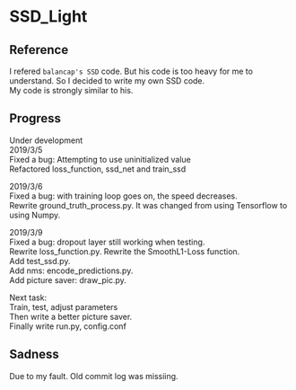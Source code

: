 # SSD_Light
Reference
---------
I refered `balancap's SSD` code. But his code is too heavy for me to understand. So I decided to write my own SSD code.<br>
My code is strongly similar to his.

Progress
--------
Under development<br>
2019/3/5<br>
Fixed a bug: Attempting to use uninitialized value<br>
Refactored loss_function, ssd_net and train_ssd<br>

2019/3/6<br>
Fixed a bug: with training loop goes on, the speed decreases.<br>
Rewrite ground_truth_process.py. It was changed from using Tensorflow to using Numpy.<br>

2019/3/9<br>
Fixed a bug: dropout layer still working when testing.<br>
Rewrite loss_function.py. Rewrite the SmoothL1-Loss function.<br>
Add test_ssd.py.<br>
Add nms: encode_predictions.py.<br>
Add picture saver: draw_pic.py.<br>

Next task:<br>
Train, test, adjust parameters<br>
Then write a better picture saver.<br>
Finally write run.py, config.conf<br>

Sadness
-------
Due to my fault. Old commit log was missiing.
